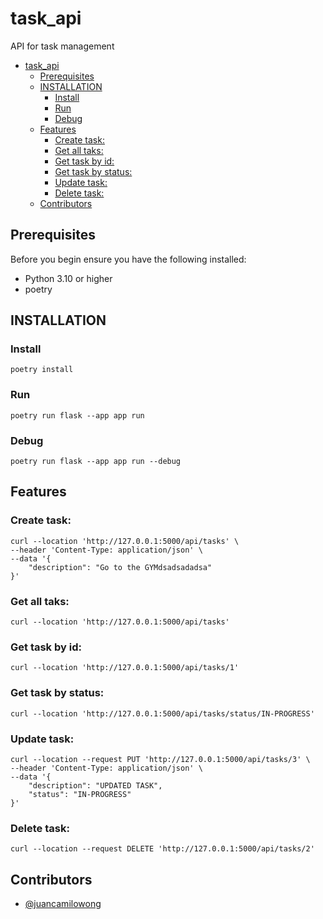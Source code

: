 # task_api
API for task management

- [task\_api](#task_api)
  - [Prerequisites](#prerequisites)
  - [INSTALLATION](#installation)
    - [Install](#install)
    - [Run](#run)
    - [Debug](#debug)
  - [Features](#features)
    - [Create task:](#create-task)
    - [Get all taks:](#get-all-taks)
    - [Get task by id:](#get-task-by-id)
    - [Get task by status:](#get-task-by-status)
    - [Update task:](#update-task)
    - [Delete task:](#delete-task)
  - [Contributors](#contributors)

## Prerequisites

Before you begin ensure you have the following installed:

- Python 3.10 or higher
- poetry

## INSTALLATION
### Install
```
poetry install
```

### Run

```
poetry run flask --app app run
```
### Debug

```
poetry run flask --app app run --debug
```

## Features
### Create task: 
```
curl --location 'http://127.0.0.1:5000/api/tasks' \
--header 'Content-Type: application/json' \
--data '{
    "description": "Go to the GYMdsadsadadsa"
}'
```
### Get all taks: 
```
curl --location 'http://127.0.0.1:5000/api/tasks'
```
### Get task by id: 
```
curl --location 'http://127.0.0.1:5000/api/tasks/1'
```
### Get task by status: 
```
curl --location 'http://127.0.0.1:5000/api/tasks/status/IN-PROGRESS'
```
### Update task: 
```
curl --location --request PUT 'http://127.0.0.1:5000/api/tasks/3' \
--header 'Content-Type: application/json' \
--data '{
    "description": "UPDATED TASK",
    "status": "IN-PROGRESS"
}'
```
### Delete task: 
```
curl --location --request DELETE 'http://127.0.0.1:5000/api/tasks/2'
```

## Contributors

- [@juancamilowong](https://www.github.com/juancamilowong)